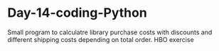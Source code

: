 # Day-14-coding-Python
Small program to calculatre library purchase costs with discounts and different shipping costs depending on total order. HBO exercise
